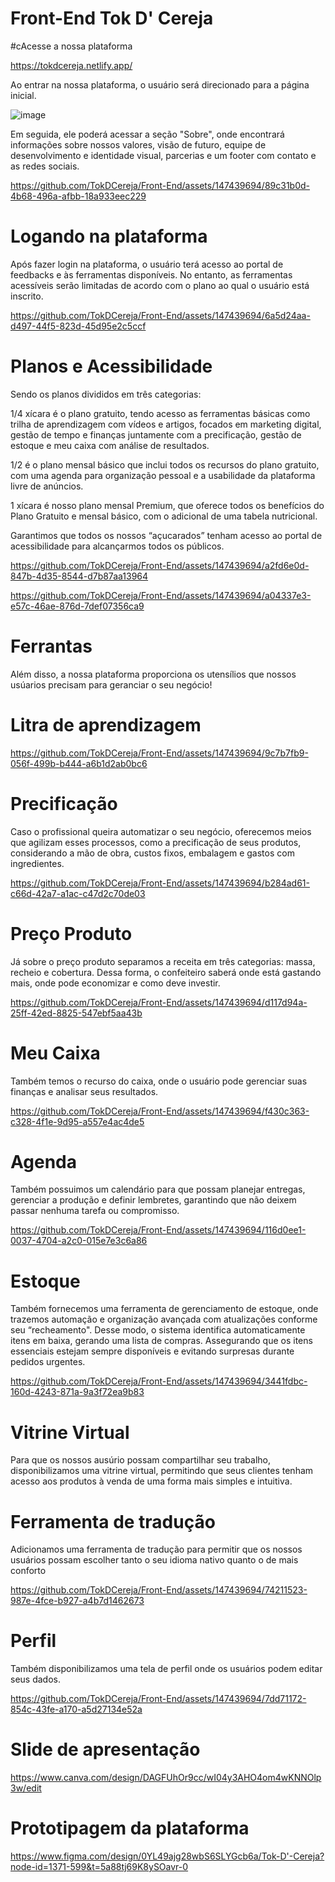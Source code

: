 # Front-End Tok D' Cereja

#cAcesse a nossa plataforma 

https://tokdcereja.netlify.app/


 Ao entrar na nossa plataforma, o usuário será direcionado para a página inicial.

![image](https://github.com/TokDCereja/Front-End/assets/147439694/f4416bcc-999b-4a14-b141-9265152c8438)

 Em seguida, ele poderá acessar a seção "Sobre", onde encontrará informações sobre nossos valores, visão de futuro, equipe de desenvolvimento e identidade visual, parcerias e um footer com contato e as redes sociais.


https://github.com/TokDCereja/Front-End/assets/147439694/89c31b0d-4b68-496a-afbb-18a933eec229


# Logando na plataforma


 Após fazer login na plataforma, o usuário terá acesso ao portal de feedbacks e às ferramentas disponíveis. No entanto, as ferramentas acessíveis serão limitadas de acordo com o plano ao qual o usuário está inscrito.

https://github.com/TokDCereja/Front-End/assets/147439694/6a5d24aa-d497-44f5-823d-45d95e2c5ccf

# Planos e Acessibilidade

Sendo os planos divididos em três categorias:

1/4 xícara é o plano gratuito, tendo acesso as ferramentas básicas como trilha de aprendizagem com vídeos e artigos, focados em marketing digital, gestão de tempo e finanças juntamente com a  precificação, gestão de estoque e meu caixa com análise de resultados.

1/2 é o plano mensal básico que inclui todos os recursos do plano gratuito, com uma agenda para organização pessoal e a usabilidade da plataforma livre de anúncios.

1 xícara é nosso plano mensal Premium, que oferece todos os benefícios do Plano Gratuito e mensal básico, com o adicional de uma tabela nutricional.

  Garantimos que todos os nossos “açucarados” tenham acesso ao portal de acessibilidade para alcançarmos todos os públicos.


https://github.com/TokDCereja/Front-End/assets/147439694/a2fd6e0d-847b-4d35-8544-d7b87aa13964

https://github.com/TokDCereja/Front-End/assets/147439694/a04337e3-e57c-46ae-876d-7def07356ca9

# Ferrantas

 Além disso, a nossa plataforma proporciona os utensílios que nossos usúarios precisam para geranciar o seu negócio!

# Litra de aprendizagem 

https://github.com/TokDCereja/Front-End/assets/147439694/9c7b7fb9-056f-499b-b444-a6b1d2ab0bc6

# Precificação

Caso o profissional queira automatizar o seu negócio, oferecemos meios que agilizam esses processos, como a  precificação de seus produtos, considerando a mão de obra, custos fixos, embalagem e gastos com ingredientes.

https://github.com/TokDCereja/Front-End/assets/147439694/b284ad61-c66d-42a7-a1ac-c47d2c70de03

# Preço Produto

Já sobre o preço produto separamos a receita em três categorias: massa, recheio e cobertura. Dessa forma, o confeiteiro saberá onde está gastando mais, onde pode economizar e como deve investir.


https://github.com/TokDCereja/Front-End/assets/147439694/d117d94a-25ff-42ed-8825-547ebf5aa43b

# Meu Caixa
Também temos o recurso do caixa, onde o usuário pode gerenciar suas finanças e analisar seus resultados.

https://github.com/TokDCereja/Front-End/assets/147439694/f430c363-c328-4f1e-9d95-a557e4ac4de5


# Agenda 

Também possuimos um calendário para que possam planejar entregas, gerenciar a produção e definir lembretes, garantindo que não deixem passar nenhuma tarefa ou compromisso. 

https://github.com/TokDCereja/Front-End/assets/147439694/116d0ee1-0037-4704-a2c0-015e7e3c6a86


# Estoque 

Também fornecemos uma ferramenta de gerenciamento de estoque, onde trazemos automação e organização avançada com atualizações conforme seu “recheamento". Desse modo, o sistema identifica automaticamente itens em baixa, gerando uma lista de compras. Assegurando que os itens essenciais estejam sempre disponíveis e evitando surpresas durante pedidos urgentes.

https://github.com/TokDCereja/Front-End/assets/147439694/3441fdbc-160d-4243-871a-9a3f72ea9b83

# Vitrine Virtual

Para que os nossos ausúrio possam compartilhar seu trabalho, disponibilizamos uma vitrine virtual, permitindo que seus clientes tenham acesso aos produtos à venda de uma forma mais simples e intuitiva.

# Ferramenta de tradução

Adicionamos uma ferramenta de tradução para permitir que os nossos usuários possam escolher tanto o seu idioma nativo quanto o de mais conforto

https://github.com/TokDCereja/Front-End/assets/147439694/74211523-987e-4fce-b927-a4b7d1462673

# Perfil
Também disponibilizamos uma tela de perfil onde os usuários podem editar seus dados.

https://github.com/TokDCereja/Front-End/assets/147439694/7dd71172-854c-43fe-a170-a5d27134e52a

# Slide de apresentação

https://www.canva.com/design/DAGFUhOr9cc/wI04y3AHO4om4wKNNOlp3w/edit

# Prototipagem da plataforma

https://www.figma.com/design/0YL49ajg28wbS6SLYGcb6a/Tok-D'-Cereja?node-id=1371-599&t=5a88tj69K8ySOavr-0

